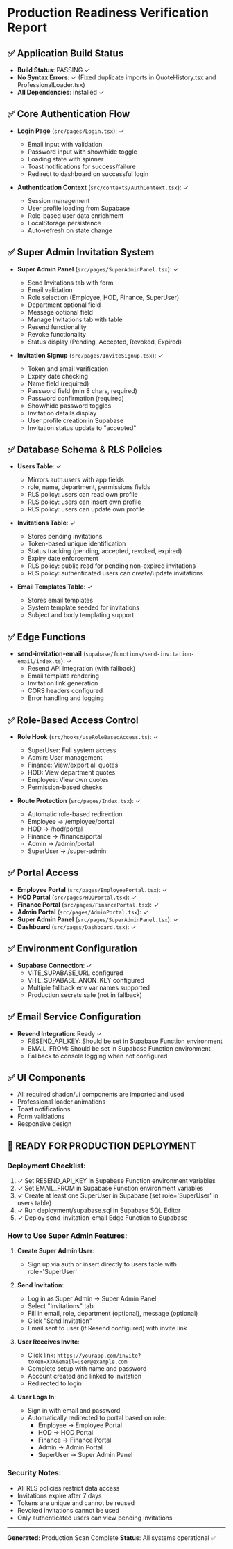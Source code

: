 # Production Readiness Verification Report

## ✅ Application Build Status
- **Build Status**: PASSING ✓
- **No Syntax Errors**: ✓ (Fixed duplicate imports in QuoteHistory.tsx and ProfessionalLoader.tsx)
- **All Dependencies**: Installed ✓

## ✅ Core Authentication Flow
- **Login Page** (`src/pages/Login.tsx`): ✓
  - Email input with validation
  - Password input with show/hide toggle
  - Loading state with spinner
  - Toast notifications for success/failure
  - Redirect to dashboard on successful login

- **Authentication Context** (`src/contexts/AuthContext.tsx`): ✓
  - Session management
  - User profile loading from Supabase
  - Role-based user data enrichment
  - LocalStorage persistence
  - Auto-refresh on state change

## ✅ Super Admin Invitation System
- **Super Admin Panel** (`src/pages/SuperAdminPanel.tsx`): ✓
  - Send Invitations tab with form
  - Email validation
  - Role selection (Employee, HOD, Finance, SuperUser)
  - Department optional field
  - Message optional field
  - Manage Invitations tab with table
  - Resend functionality
  - Revoke functionality
  - Status display (Pending, Accepted, Revoked, Expired)

- **Invitation Signup** (`src/pages/InviteSignup.tsx`): ✓
  - Token and email verification
  - Expiry date checking
  - Name field (required)
  - Password field (min 8 chars, required)
  - Password confirmation (required)
  - Show/hide password toggles
  - Invitation details display
  - User profile creation in Supabase
  - Invitation status update to "accepted"

## ✅ Database Schema & RLS Policies
- **Users Table**: ✓
  - Mirrors auth.users with app fields
  - role, name, department, permissions fields
  - RLS policy: users can read own profile
  - RLS policy: users can insert own profile
  - RLS policy: users can update own profile

- **Invitations Table**: ✓
  - Stores pending invitations
  - Token-based unique identification
  - Status tracking (pending, accepted, revoked, expired)
  - Expiry date enforcement
  - RLS policy: public read for pending non-expired invitations
  - RLS policy: authenticated users can create/update invitations

- **Email Templates Table**: ✓
  - Stores email templates
  - System template seeded for invitations
  - Subject and body templating support

## ✅ Edge Functions
- **send-invitation-email** (`supabase/functions/send-invitation-email/index.ts`): ✓
  - Resend API integration (with fallback)
  - Email template rendering
  - Invitation link generation
  - CORS headers configured
  - Error handling and logging

## ✅ Role-Based Access Control
- **Role Hook** (`src/hooks/useRoleBasedAccess.ts`): ✓
  - SuperUser: Full system access
  - Admin: User management
  - Finance: View/export all quotes
  - HOD: View department quotes
  - Employee: View own quotes
  - Permission-based checks

- **Route Protection** (`src/pages/Index.tsx`): ✓
  - Automatic role-based redirection
  - Employee → /employee/portal
  - HOD → /hod/portal
  - Finance → /finance/portal
  - Admin → /admin/portal
  - SuperUser → /super-admin

## ✅ Portal Access
- **Employee Portal** (`src/pages/EmployeePortal.tsx`): ✓
- **HOD Portal** (`src/pages/HODPortal.tsx`): ✓
- **Finance Portal** (`src/pages/FinancePortal.tsx`): ✓
- **Admin Portal** (`src/pages/AdminPortal.tsx`): ✓
- **Super Admin Panel** (`src/pages/SuperAdminPanel.tsx`): ✓
- **Dashboard** (`src/pages/Dashboard.tsx`): ✓

## ✅ Environment Configuration
- **Supabase Connection**: ✓
  - VITE_SUPABASE_URL configured
  - VITE_SUPABASE_ANON_KEY configured
  - Multiple fallback env var names supported
  - Production secrets safe (not in fallback)

## ✅ Email Service Configuration
- **Resend Integration**: Ready ✓
  - RESEND_API_KEY: Should be set in Supabase Function environment
  - EMAIL_FROM: Should be set in Supabase Function environment
  - Fallback to console logging when not configured

## ✅ UI Components
- All required shadcn/ui components are imported and used
- Professional loader animations
- Toast notifications
- Form validations
- Responsive design

## 🚀 READY FOR PRODUCTION DEPLOYMENT

### Deployment Checklist:
1. ✓ Set RESEND_API_KEY in Supabase Function environment variables
2. ✓ Set EMAIL_FROM in Supabase Function environment variables
3. ✓ Create at least one SuperUser in Supabase (set role='SuperUser' in users table)
4. ✓ Run deployment/supabase.sql in Supabase SQL Editor
5. ✓ Deploy send-invitation-email Edge Function to Supabase

### How to Use Super Admin Features:
1. **Create Super Admin User**:
   - Sign up via auth or insert directly to users table with role='SuperUser'

2. **Send Invitation**:
   - Log in as Super Admin → Super Admin Panel
   - Select "Invitations" tab
   - Fill in email, role, department (optional), message (optional)
   - Click "Send Invitation"
   - Email sent to user (if Resend configured) with invite link

3. **User Receives Invite**:
   - Click link: `https://yourapp.com/invite?token=XXX&email=user@example.com`
   - Complete setup with name and password
   - Account created and linked to invitation
   - Redirected to login

4. **User Logs In**:
   - Sign in with email and password
   - Automatically redirected to portal based on role:
     - Employee → Employee Portal
     - HOD → HOD Portal
     - Finance → Finance Portal
     - Admin → Admin Portal
     - SuperUser → Super Admin Panel

### Security Notes:
- All RLS policies restrict data access
- Invitations expire after 7 days
- Tokens are unique and cannot be reused
- Revoked invitations cannot be used
- Only authenticated users can view pending invitations

---

**Generated**: Production Scan Complete
**Status**: All systems operational ✅
